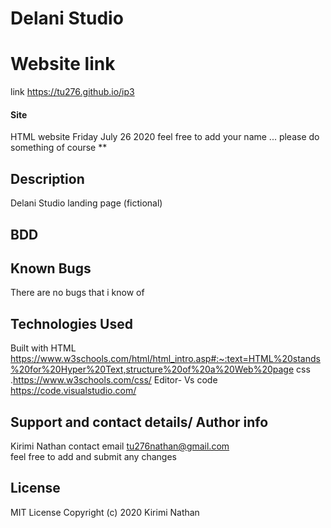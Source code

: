 # Delani Studio
# Website link
link https://tu276.github.io/ip3
#### Site
HTML website Friday July 26 2020
feel free to add your name ... please do something of course **
## Description
 Delani Studio landing page (fictional)
## BDD

## Known Bugs
There are no bugs that i know of  
## Technologies Used
Built with HTML https://www.w3schools.com/html/html_intro.asp#:~:text=HTML%20stands%20for%20Hyper%20Text,structure%20of%20a%20Web%20page
css .https://www.w3schools.com/css/
Editor- Vs code https://code.visualstudio.com/
## Support and contact details/ Author info
Kirimi Nathan 
contact email tu276nathan@gmail.com   
feel free to add and submit any changes 
## License
MIT License
Copyright (c) 2020 Kirimi Nathan 
  
